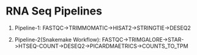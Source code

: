 # RNA Seq Pipelines

1) Pipeline-1:
FASTQC->TRIMMOMATIC->HISAT2->STRINGTIE->DESEQ2

2) Pipeline-2(Snakemake Workflow):
FASTQC->TRIMGALORE->STAR->HTSEQ-COUNT->DESEQ2->PICARDMAETRICS->COUNTS_TO_TPM

